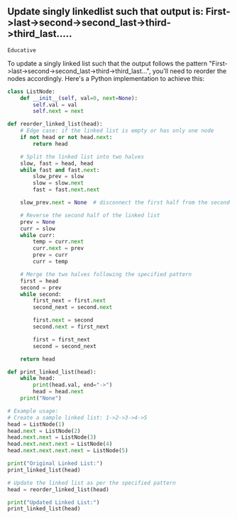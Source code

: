 ## Update singly linkedlist such that output is:  First->last->second->second_last->third->third_last.....
`Educative`

To update a singly linked list such that the output follows the pattern "First->last->second->second_last->third->third_last...", you'll need to reorder the nodes accordingly. Here's a Python implementation to achieve this:

```python
class ListNode:
    def __init__(self, val=0, next=None):
        self.val = val
        self.next = next

def reorder_linked_list(head):
    # Edge case: if the linked list is empty or has only one node
    if not head or not head.next:
        return head

    # Split the linked list into two halves
    slow, fast = head, head
    while fast and fast.next:
        slow_prev = slow
        slow = slow.next
        fast = fast.next.next

    slow_prev.next = None  # disconnect the first half from the second half

    # Reverse the second half of the linked list
    prev = None
    curr = slow
    while curr:
        temp = curr.next
        curr.next = prev
        prev = curr
        curr = temp

    # Merge the two halves following the specified pattern
    first = head
    second = prev
    while second:
        first_next = first.next
        second_next = second.next

        first.next = second
        second.next = first_next

        first = first_next
        second = second_next

    return head

def print_linked_list(head):
    while head:
        print(head.val, end="->")
        head = head.next
    print("None")

# Example usage:
# Create a sample linked list: 1->2->3->4->5
head = ListNode(1)
head.next = ListNode(2)
head.next.next = ListNode(3)
head.next.next.next = ListNode(4)
head.next.next.next.next = ListNode(5)

print("Original Linked List:")
print_linked_list(head)

# Update the linked list as per the specified pattern
head = reorder_linked_list(head)

print("Updated Linked List:")
print_linked_list(head)
```

